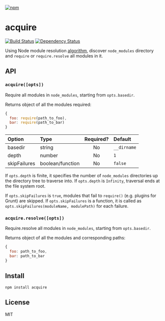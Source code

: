 [![npm](https://nodei.co/npm/acquire.png)](https://nodei.co/npm/acquire/)

# acquire

[![Build Status][travis-badge]][travis] [![Dependency Status][david-badge]][david]

Using Node module resolution [algorithm](https://nodejs.org/docs/latest/api/modules.html#modules_all_together), discover `node_modules` directory and `require` or `require.resolve` all modules in it.

[travis]: https://travis-ci.org/eush77/acquire
[travis-badge]: https://travis-ci.org/eush77/acquire.svg
[david]: https://david-dm.org/eush77/acquire
[david-badge]: https://david-dm.org/eush77/acquire.png

## API

### `acquire([opts])`

Require all modules in `node_modules`, starting from `opts.basedir`.

Returns object of all the modules required:

```js
{
  foo: require(path_to_foo),
  bar: require(path_to_bar)
}
```

| Option       | Type             | Required? | Default     |
| :----------- | :--------------- | :-------: | :---------- |
| basedir      | string           | No        | `__dirname` |
| depth        | number           | No        | `1`         |
| skipFailures | boolean/function | No        | `false`     |

If `opts.depth` is finite, it specifies the number of `node_modules` directories up the directory tree to traverse into. If `opts.depth` is `Infinity`, traversal ends at the file system root.

If `opts.skipFailures` is `true`, modules that fail to `require()` (e.g. plugins for Grunt) are skipped. If `opts.skipFailures` is a function, it is called as `opts.skipFailures(moduleName, modulePath)` for each failure.

### `acquire.resolve([opts])`

Require.resolve all modules in `node_modules`, starting from `opts.basedir`.

Returns object of all the modules and corresponding paths:

```js
{
  foo: path_to_foo,
  bar: path_to_bar
}
```

## Install

```
npm install acquire
```

## License

MIT
